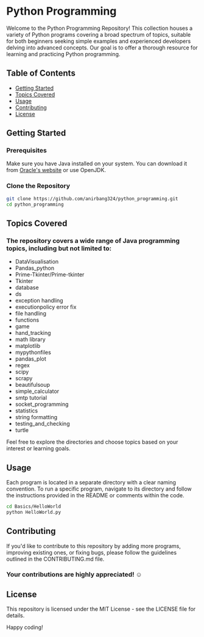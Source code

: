 # Python Programming

Welcome to the Python Programming Repository! This collection houses a variety of Python programs covering a broad spectrum of topics, suitable for both beginners seeking simple examples and experienced developers delving into advanced concepts. Our goal is to offer a thorough resource for learning and practicing Python programming.

## Table of Contents

- [Getting Started](#getting-started)
- [Topics Covered](#topics-covered)
- [Usage](#usage)
- [Contributing](#contributing)
- [License](#license)

## Getting Started

### Prerequisites

Make sure you have Java installed on your system. You can download it from [Oracle's website](https://www.oracle.com/java/technologies/javase-downloads.html) or use OpenJDK.

### Clone the Repository

```bash
git clone https://github.com/anirbang324/python_programming.git
cd python_programming

```

## Topics Covered

### The repository covers a wide range of Java programming topics, including but not limited to:

- DataVisualisation
- Pandas_python
- Prime-Tkinter/Prime-tkinter
- Tkinter
- database
- ds
- exception handling
- executionpolicy error fix
- file handling
- functions
- game
- hand_tracking
- math library
- matplotlib
- mypythonfiles
- pandas_plot
- regex
- scipy
- scrapy
- beautifulsoup
- simple_calculator
- smtp tutorial
- socket_programming
- statistics
- string formatting
- testing_and_checking
- turtle

Feel free to explore the directories and choose topics based on your interest or learning goals.


## Usage

Each program is located in a separate directory with a clear naming convention. To run a specific program, navigate to its directory and follow the instructions provided in the README or comments within the code.

```bash
cd Basics/HelloWorld
python HelloWorld.py

```

## Contributing

If you'd like to contribute to this repository by adding more programs, improving existing ones, or fixing bugs, please follow the guidelines outlined in the CONTRIBUTING.md file.
### Your contributions are highly appreciated! ☺️

## License

This repository is licensed under the MIT License - see the LICENSE file for details.

Happy coding!

